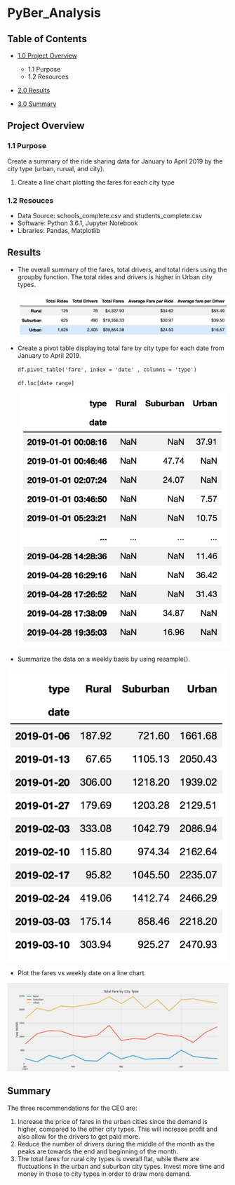 # PyBer_Analysis

## Table of Contents
- [1.0 Project Overview](#Project-Overview)
  * 1.1 Purpose
  * 1.2 Resources
 
- [2.0 Results](#Results)

- [3.0 Summary](#Summary)


<a name="Project-Overview"></a>
## Project Overview
### 1.1 Purpose
Create a summary of the ride sharing data for January to April 2019 by the city type (urban, rurual, and city).

1. Create a line chart plotting the fares for each city type

### 1.2 Resouces
- Data Source: schools_complete.csv and students_complete.csv
- Software: Python 3.6.1, Jupyter Notebook
- Libraries: Pandas, Matplotlib

<a name="Results"></a>
## Results
* The overall summary of the fares, total drivers, and total riders using the groupby function. The total rides and drivers is higher in Urban city types. 
  
  ![alt text](Resources/summary_city_type.png)
  
* Create a pivot table displaying total fare by city type for each date from January to April 2019. 
 
  `df.pivot_table('fare', index = 'date' , columns = 'type')`
 
  `df.loc[date range]`
 
  ![alt text](Resources/pivot_table.png)
 
* Summarize the data on a weekly basis by using resample().

 ![alt text](Resources/pivot_table_weekly.png)
 
* Plot the fares vs weekly date on a line chart. 

![alt text](Resources/total_date_by_city.png)

<a name="Summary"></a>
## Summary

The three recommendations for the CEO are: 

1. Increase the price of fares in the urban cities since the demand is higher, compared to the other city types.  This will increase profit and also allow for the drivers to get paid more. 
2. Reduce the number of drivers during the middle of the month as the peaks are towards the end and beginning of the month. 
3. The total fares for rural city types is overall flat, while there are fluctuations in the urban and suburban city types.  Invest more time and money in those to city types in order to draw more demand.  
